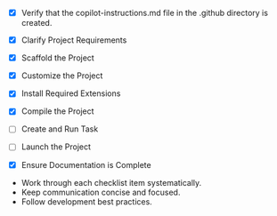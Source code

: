 - [x] Verify that the copilot-instructions.md file in the .github directory is created.

- [x] Clarify Project Requirements

- [x] Scaffold the Project

- [x] Customize the Project

- [x] Install Required Extensions

- [x] Compile the Project

- [ ] Create and Run Task

- [ ] Launch the Project

- [x] Ensure Documentation is Complete

- Work through each checklist item systematically.
- Keep communication concise and focused.
- Follow development best practices.
